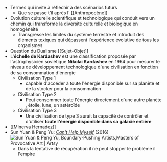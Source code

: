 - Termes qui invite à réfléchir à des scénarios futurs
	- Que se passe t'il après l' [[Anthropocène]]
- Evolution culturelle scientifique et technologique qui conduit vers un chemin qui transforme la diversité culturelle et biologique en homogénéité
	- Transgresse les limites du système terrestre et introduit des éléments toxiques qui dépassent l'expérience évolutive de tous les organismes
- Question du Dualisme [[Sujet-Objet]]
- L'**échelle de Kardashev** est une classification proposée par l'astrophysicien soviétique **Nikolai Kardashev** en 1964 pour mesurer le niveau de développement technologique d'une civilisation en fonction de sa consommation d'énergie
	- Civilisation Type 1
		- capable d'accéder à toute l'énergie disponible sur sa planète et de la stocker pour la consommation
	- Civilisation Type 2
		- Peut consommer toute l'énergie directement d'une autre planète , étoile, lune, un astéroïde
	- Civilisation Type 3
		- Une civilisation de type 3 aurait la capacité de contrôler et d'utiliser **toute l'énergie disponible dans sa galaxie entière**
- [[Minerva Hernadez]]
- Sun Yuan & Peng Yu: [*Can't Help Myself*](https://www.guggenheim.org/artwork/34812) (2016) ![Sun Yuan & Peng Yu, Boundary-Pushing Artists,Masters of Provocative Art |  Artsy](https://d7hftxdivxxvm.cloudfront.net/?quality=80&resize_to=width&src=https%3A%2F%2Fartsy-media-uploads.s3.amazonaws.com%2FiqAyKYT5BdpnMz9jNXyeLQ%252FBIG_SUN_2016_01dea.jpg&width=910)
	- Dans la tentative de récupération il ne peut stopper le problème il l'empire
